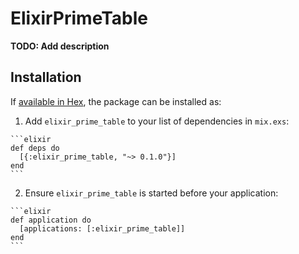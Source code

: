 # ElixirPrimeTable

**TODO: Add description**

## Installation

If [available in Hex](https://hex.pm/docs/publish), the package can be installed as:

  1. Add `elixir_prime_table` to your list of dependencies in `mix.exs`:

    ```elixir
    def deps do
      [{:elixir_prime_table, "~> 0.1.0"}]
    end
    ```

  2. Ensure `elixir_prime_table` is started before your application:

    ```elixir
    def application do
      [applications: [:elixir_prime_table]]
    end
    ```

